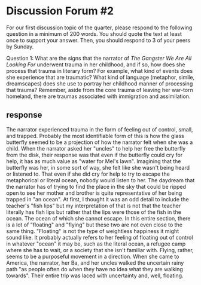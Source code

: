 # Discussion Forum #2

For our first discussion topic of the quarter, please respond to the following question in a minimum of 200 words. You should quote the text at least once to support your answer. Then, you should respond to 3 of your peers by Sunday.

Question 1: What are the signs that the narrator of _The Gangster We Are All Looking For_ underwent trauma in her childhood, and if so, how does she process that trauma in literary form? For example, what kind of events does she experience that are traumatic? What kind of language (metaphor, simile, dreamscapes) does she use to portray her childhood manner of processing that trauma? Remember, aside from the core trauma of leaving her war-torn homeland, there are traumas associated with immigration and assimilation.

## response

The narrator experienced trauma in the form of feeling out of control, small, and trapped. Probably the most identifiable form of this is how the glass butterfly seemed to be a projection of how the narrator felt when she was a child. When the narrator asked her "uncles" to help her free the butterfly from the disk, their response was that even if the butterfly could cry for help, it has as much value as "water for Mel's lawn". Imagining that the butterfly was her, in some sort of way, she felt like she wasn't being heard or listened to. That even if she did cry for help to try to escape the metaphorical or literal ocean, nobody would listen to her. The daydream that the narrator has of trying to find the place in the sky that could be ripped open to see her mother and brother is quite representative of her being trapped in "an ocean". At first, I thought it was an odd detail to include the teacher's "fish lips" but my interpretation of that is not that the teacher literally has fish lips but rather that the lips were those of the fish in the ocean. The ocean of which she cannot escape. In this entire section, there is a lot of "floating" and "flying" but these two are not even close to the same thing. "Floating" is not the type of weightless happiness it might sound like. It probably actually refers to her feeling of floating out of control in whatever "ocean" it may be, such as the literal ocean, a refugee camp where she has to wait, or a society that she isn't familiar with. Flying, rather, seems to be a purposeful movement in a direction. When she came to America, the narrator, her Ba, and her uncles walked the uncertain rainy path "as people often do when they have no idea what they are walking towards". Their entire trip was laced with uncertainty and, well, floating.
